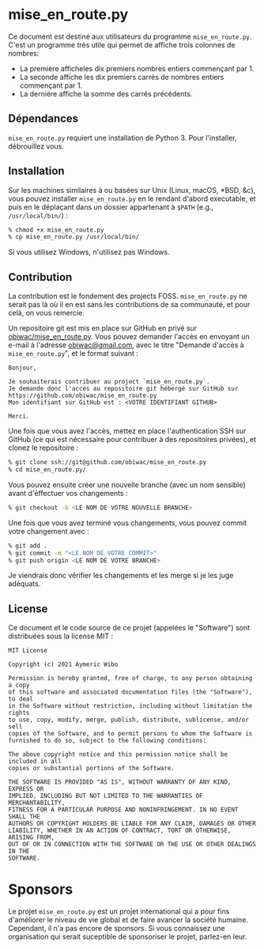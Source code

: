 # mise_en_route.py

Ce document est destiné aux utilisateurs du programme `mise_en_route.py`.
C'est un programme très utile qui permet de affiche trois colonnes de nombres:

 - La première afficheles dix premiers nombres entiers commençant par 1.
 - La seconde affiche les dix premiers carrés de nombres entiers commençant par 1.
 - La dernière affiche la somme des carrés précédents.

## Dépendances

`mise_en_route.py` requiert une installation de Python 3.
Pour l'installer, débrouillez vous.

## Installation

Sur les machines similaires à ou basées sur Unix (Linux, macOS, *BSD, &c), vous pouvez installer `mise_en_route.py` en le rendant d'abord executable, et puis en le déplaçant dans un dossier appartenant à `$PATH` (e.g., `/usr/local/bin/`) :

```sh
% chmod +x mise_en_route.py
% cp mise_en_route.py /usr/local/bin/
```

Si vous utilisez Windows, n'utilisez pas Windows.

## Contribution

La contribution est le fondement des projects FOSS.
`mise_en_route.py` ne serait pas là où il en est sans les contributions de sa communauté, et pour celà, on vous remercie.

Un repositoire git est mis en place sur GitHub en privé sur [obiwac/mise_en_route.py](https://github.com/obiwac/mise_en_route.py). Vous pouvez demander l'accès en envoyant un e-mail à l'adresse obiwac@gmail.com, avec le titre "Demande d'accès à `mise_en_route.py`", et le format suivant :

```
Bonjour,

Je souhaiterais contribuer au project `mise_en_route.py`.
Je demande donc l'accès au repositoire git hébergé sur GitHub sur https://github.com/obiwac/mise_en_route.py
Mon identifiant sur GitHub est : <VOTRE IDENTIFIANT GITHUB>

Merci.
```

Une fois que vous avez l'accès, mettez en place l'authentication SSH sur GitHub (ce qui est nécessaire pour contribuer à des repositoires privées), et clonez le repositoire :

```sh
% git clone ssh://git@github.com/obiwac/mise_en_route.py
% cd mise_en_route.py/
```

Vous pouvez ensuite créer une nouvelle branche (avec un nom sensible) avant d'éffectuer vos changements :

```sh
% git checkout -b <LE NOM DE VOTRE NOUVELLE BRANCHE>
```

Une fois que vous avez terminé vous changements, vous pouvez commit votre changement avec :

```sh
% git add .
% git commit -m "<LE NOM DE VOTRE COMMIT>"
% git push origin <LE NOM DE VOTRE BRANCHE>
```

Je viendrais donc vérifier les changements et les merge si je les juge adéquats.

## License

Ce document et le code source de ce projet (appelées le "Software") sont distribuées sous la license MIT :

```
MIT License

Copyright (c) 2021 Aymeric Wibo

Permission is hereby granted, free of charge, to any person obtaining a copy
of this software and associated documentation files (the "Software"), to deal
in the Software without restriction, including without limitation the rights
to use, copy, modify, merge, publish, distribute, sublicense, and/or sell
copies of the Software, and to permit persons to whom the Software is
furnished to do so, subject to the following conditions:

The above copyright notice and this permission notice shall be included in all
copies or substantial portions of the Software.

THE SOFTWARE IS PROVIDED "AS IS", WITHOUT WARRANTY OF ANY KIND, EXPRESS OR
IMPLIED, INCLUDING BUT NOT LIMITED TO THE WARRANTIES OF MERCHANTABILITY,
FITNESS FOR A PARTICULAR PURPOSE AND NONINFRINGEMENT. IN NO EVENT SHALL THE
AUTHORS OR COPYRIGHT HOLDERS BE LIABLE FOR ANY CLAIM, DAMAGES OR OTHER
LIABILITY, WHETHER IN AN ACTION OF CONTRACT, TORT OR OTHERWISE, ARISING FROM,
OUT OF OR IN CONNECTION WITH THE SOFTWARE OR THE USE OR OTHER DEALINGS IN THE
SOFTWARE.
```

# Sponsors

Le projet `mise_en_route.py` est un projet international qui a pour fins d'améliorer le niveau de vie global et de faire avancer la société humaine.
Cependant, il n'a pas encore de sponsors.
Si vous connaissez une organisation qui serait suceptible de sponsoriser le projet, parlez-en leur.
